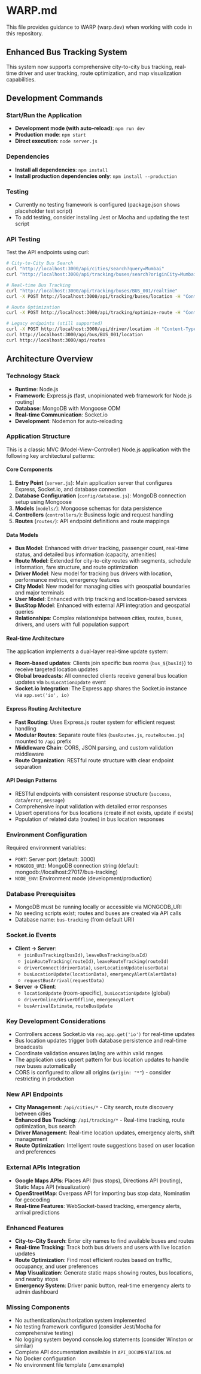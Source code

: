 # WARP.md

This file provides guidance to WARP (warp.dev) when working with code in this repository.

## Enhanced Bus Tracking System

This system now supports comprehensive city-to-city bus tracking, real-time driver and user tracking, route optimization, and map visualization capabilities.

## Development Commands

### Start/Run the Application
- **Development mode (with auto-reload)**: `npm run dev`
- **Production mode**: `npm start`
- **Direct execution**: `node server.js`

### Dependencies
- **Install all dependencies**: `npm install`
- **Install production dependencies only**: `npm install --production`

### Testing
- Currently no testing framework is configured (package.json shows placeholder test script)
- To add testing, consider installing Jest or Mocha and updating the test script

### API Testing
Test the API endpoints using curl:
```bash
# City-to-City Bus Search
curl "http://localhost:3000/api/cities/search?query=Mumbai"
curl "http://localhost:3000/api/tracking/buses/search?originCity=Mumbai&destinationCity=Pune&routeType=express"

# Real-time Bus Tracking
curl "http://localhost:3000/api/tracking/buses/BUS_001/realtime"
curl -X POST http://localhost:3000/api/tracking/buses/location -H "Content-Type: application/json" -d '{"busId": "BUS_001", "lat": 19.0760, "lng": 72.8777, "speed": 45}'

# Route Optimization
curl -X POST http://localhost:3000/api/tracking/optimize-route -H "Content-Type: application/json" -d '{"userId": "USER_001", "destination": {"lat": 19.1136, "lng": 72.8697}}'

# Legacy endpoints (still supported)
curl -X POST http://localhost:3000/api/driver/location -H "Content-Type: application/json" -d '{"busId": "BUS_001", "lat": 37.7749, "lng": -122.4194}'
curl http://localhost:3000/api/bus/BUS_001/location
curl http://localhost:3000/api/routes
```

## Architecture Overview

### Technology Stack
- **Runtime**: Node.js
- **Framework**: Express.js (fast, unopinionated web framework for Node.js routing)
- **Database**: MongoDB with Mongoose ODM
- **Real-time Communication**: Socket.io
- **Development**: Nodemon for auto-reloading

### Application Structure
This is a classic MVC (Model-View-Controller) Node.js application with the following key architectural patterns:

#### Core Components
1. **Entry Point** (`server.js`): Main application server that configures Express, Socket.io, and database connection
2. **Database Configuration** (`config/database.js`): MongoDB connection setup using Mongoose
3. **Models** (`models/`): Mongoose schemas for data persistence
4. **Controllers** (`controllers/`): Business logic and request handling
5. **Routes** (`routes/`): API endpoint definitions and route mappings

#### Data Models
- **Bus Model**: Enhanced with driver tracking, passenger count, real-time status, and detailed bus information (capacity, amenities)
- **Route Model**: Extended for city-to-city routes with segments, schedule information, fare structure, and route optimization
- **Driver Model**: New model for tracking bus drivers with location, performance metrics, emergency features
- **City Model**: New model for managing cities with geospatial boundaries and major terminals
- **User Model**: Enhanced with trip tracking and location-based services
- **BusStop Model**: Enhanced with external API integration and geospatial queries
- **Relationships**: Complex relationships between cities, routes, buses, drivers, and users with full population support

#### Real-time Architecture
The application implements a dual-layer real-time update system:
- **Room-based updates**: Clients join specific bus rooms (`bus_${busId}`) to receive targeted location updates
- **Global broadcasts**: All connected clients receive general bus location updates via `busLocationUpdate` event
- **Socket.io Integration**: The Express app shares the Socket.io instance via `app.set('io', io)`

#### Express Routing Architecture
- **Fast Routing**: Uses Express.js router system for efficient request handling
- **Modular Routes**: Separate route files (`busRoutes.js`, `routeRoutes.js`) mounted to `/api` prefix
- **Middleware Chain**: CORS, JSON parsing, and custom validation middleware
- **Route Organization**: RESTful route structure with clear endpoint separation

#### API Design Patterns
- RESTful endpoints with consistent response structure (`success`, `data`/`error`, `message`)
- Comprehensive input validation with detailed error responses
- Upsert operations for bus locations (create if not exists, update if exists)
- Population of related data (routes) in bus location responses

### Environment Configuration
Required environment variables:
- `PORT`: Server port (default: 3000)
- `MONGODB_URI`: MongoDB connection string (default: mongodb://localhost:27017/bus-tracking)
- `NODE_ENV`: Environment mode (development/production)

### Database Prerequisites
- MongoDB must be running locally or accessible via MONGODB_URI
- No seeding scripts exist; routes and buses are created via API calls
- Database name: `bus-tracking` (from default URI)

### Socket.io Events
- **Client → Server**: 
  - `joinBusTracking(busId)`, `leaveBusTracking(busId)`
  - `joinRouteTracking(routeId)`, `leaveRouteTracking(routeId)`
  - `driverConnect(driverData)`, `userLocationUpdate(userData)`
  - `busLocationUpdate(locationData)`, `emergencyAlert(alertData)`
  - `requestBusArrival(requestData)`
- **Server → Client**: 
  - `locationUpdate` (room-specific), `busLocationUpdate` (global)
  - `driverOnline/driverOffline`, `emergencyAlert`
  - `busArrivalEstimate`, `routeBusUpdate`

### Key Development Considerations
- Controllers access Socket.io via `req.app.get('io')` for real-time updates
- Bus location updates trigger both database persistence and real-time broadcasts
- Coordinate validation ensures lat/lng are within valid ranges
- The application uses upsert pattern for bus location updates to handle new buses automatically
- CORS is configured to allow all origins (`origin: "*"`) - consider restricting in production

### New API Endpoints
- **City Management**: `/api/cities/*` - City search, route discovery between cities
- **Enhanced Bus Tracking**: `/api/tracking/*` - Real-time tracking, route optimization, bus search
- **Driver Management**: Real-time location updates, emergency alerts, shift management
- **Route Optimization**: Intelligent route suggestions based on user location and preferences

### External APIs Integration
- **Google Maps APIs**: Places API (bus stops), Directions API (routing), Static Maps API (visualization)
- **OpenStreetMap**: Overpass API for importing bus stop data, Nominatim for geocoding
- **Real-time Features**: WebSocket-based tracking, emergency alerts, arrival predictions

### Enhanced Features
- **City-to-City Search**: Enter city names to find available buses and routes
- **Real-time Tracking**: Track both bus drivers and users with live location updates
- **Route Optimization**: Find most efficient routes based on traffic, occupancy, and user preferences
- **Map Visualization**: Generate static maps showing routes, bus locations, and nearby stops
- **Emergency System**: Driver panic button, real-time emergency alerts to admin dashboard

### Missing Components
- No authentication/authorization system implemented
- No testing framework configured (consider Jest/Mocha for comprehensive testing)
- No logging system beyond console.log statements (consider Winston or similar)
- Complete API documentation available in `API_DOCUMENTATION.md`
- No Docker configuration
- No environment file template (.env.example)
